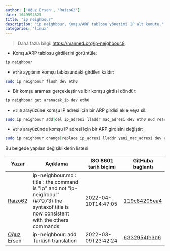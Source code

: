 ```yaml
---
author: ['Oğuz Ersen', 'Raizo62']
date: 1649594825
title: "ip neighbour"
description: "ip neighbour, Komşu/ARP tablosu yönetimi IP alt komutu."
categories: "linux"
---
```

> Daha fazla bilgi: <https://manned.org/ip-neighbour.8>.

- Komşu/ARP tablosu girdilerini görüntüle:

```bash
ip neighbour
```

- `eth0` aygıtının komşu tablosundaki girdileri kaldır:

```bash
sudo ip neighbour flush dev eth0
```

- Bir komşu araması gerçekleştir ve bir komşu girdisi döndür:

```bash
ip neighbour get aranacak_ip dev eth0
```

- `eth0` arayüzüne komşu IP adresi için bir ARP girdisi ekle veya sil:

```bash
sudo ip neighbour add|del ip_adresi lladdr mac_adresi dev eth0 nud reachable
```

- `eth0` arayüzünde komşu IP adresi için bir ARP girdisini değiştir:

```bash
sudo ip neighbour change|replace ip_adresi lladdr yeni_mac_adresi dev eth0
```
Bu belgede yapılan değişikliklerin listesi


Yazar | Açıklama | ISO 8601 tarih biçimi | GitHuba bağlantı
------|-----|-----|-----
[Raizo62](mailto:silicium62-github@yahoo.fr) | ip-neighbour.md : title : the command is "ip" and not "ip-neighbour" (#7973) the syntaxof title is now consistent with the others commands | 2022-04-10T14:47:05 | [119c84205ea4](https://github.com/tldr-pages/tldr/commit/119c84205ea469d0ee438fed30a79cf47bb3012d)
[Oğuz Ersen](mailto:oguzersen@protonmail.com) | ip-neighbour: add Turkish translation | 2022-03-09T23:42:24 | [6332954fe3b6](https://github.com/tldr-pages/tldr/commit/6332954fe3b63b65ab1aae2e98e20361cf25b58c)

